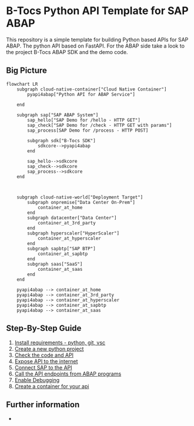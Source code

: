 # B-Tocs Python API Template for SAP ABAP 

This repository is a simple template for building Python based APIs for SAP ABAP. The python API based on FastAPI.
For the ABAP side take a look to the project B-Tocs ABAP SDK and the demo code.

## Big Picture

```mermaid
flowchart LR
    subgraph cloud-native-container["Cloud Native Container"]
        pyapi4abap["Python API for ABAP Service"]

    end

    subgraph sap["SAP ABAP System"]
        sap_hello["SAP Demo for /hello - HTTP GET"]
        sap_check["SAP Demo for /check - HTTP GET with params"]
        sap_process[SAP Demo for /process - HTTP POST]
       
        subgraph sdk["B-Tocs SDK"]
            sdkcore-->pyapi4abap
        end
       
        sap_hello-->sdkcore
        sap_check-->sdkcore
        sap_process-->sdkcore
    end

 

    subgraph cloud-native-world["Deployment Target"]
        subgraph onpremise["Data Center On-Prem"]
            container_at_home
        end
        subgraph datacenter["Data Center"]
            container_at_3rd_party
        end
        subgraph hyperscaler["HyperScaler"]
            container_at_hyperscaler
        end
        subgraph sapbtp["SAP BTP"]
            container_at_sapbtp
        end
        subgraph saas["SaaS"]
            container_at_saas
        end
    end

    pyapi4abap --> container_at_home    
    pyapi4abap --> container_at_3rd_party
    pyapi4abap --> container_at_hyperscaler    
    pyapi4abap --> container_at_sapbtp
    pyapi4abap --> container_at_saas

```



## Step-By-Step Guide

1. [Install requirements - python, git, vsc](doc/requirements.md)
2. [Create a new python project](doc/new_project.md)
3. [Check the code and API](doc/check_code_and_api.md)
4. [Expose API to the internet](doc/expose_api.md)
4. [Connect SAP to the API](doc/connect_sap.md)
5. [Call the API endpoints from ABAP programs](doc/call_api_from_sap.md)
6. [Enable Debugging](doc/enable_debugging.md)
7. [Create a container for your api](doc/docker_container.md)


## Further information

- 
